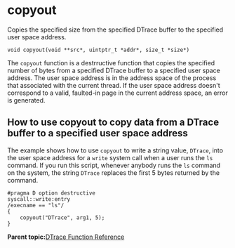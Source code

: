 
# copyout

Copies the specified size from the specified DTrace buffer to the specified user space address.

```
void copyout(void **src*, uintptr_t *addr*, size_t *size*)
```

The `copyout` function is a destrructive function that copies the specified number of bytes from a specified DTrace buffer to a specified user space address. The user space address is in the address space of the process that associated with the current thread. If the user space address doesn't correspond to a valid, faulted-in page in the current address space, an error is generated.

## How to use copyout to copy data from a DTrace buffer to a specified user space address

The example shows how to use `copyout` to write a string value, `DTrace`, into the user space address for a `write` system call when a user runs the `ls` command. If you run this script, whenever anybody runs the `ls` command on the system, the string `DTrace` replaces the first 5 bytes returned by the command.

```
#pragma D option destructive
syscall::write:entry
/execname == "ls"/
{
    copyout("DTrace", arg1, 5);
}
```

**Parent topic:**[DTrace Function Reference](../reference/dtrace_functions.md)

